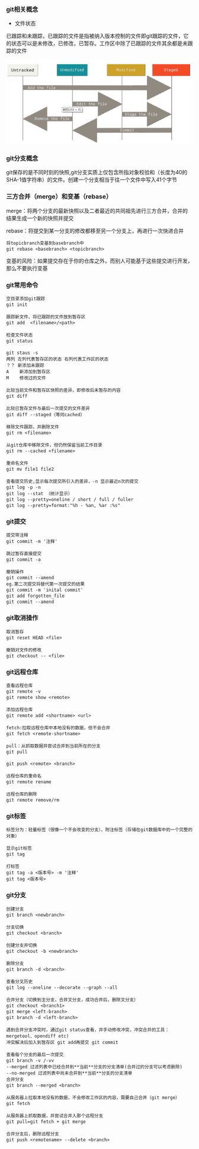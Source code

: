 ### git相关概念
- 文件状态

已跟踪和未跟踪，已跟踪的文件是指被纳入版本控制的文件即git跟踪的文件，它的状态可以是未修改，已修改，已暂存。工作区中除了已跟踪的文件其余都是未跟踪的文件

![git文件状态变化图](https://github.com/missingchou/missingchou.github.io/raw/master/markdownpic/gitfile.png "gitfilestauts" )

### git分支概念
git保存的是不同时刻的快照,git分支实质上仅包含所指对象校验和（长度为40的SHA-1值字符串）的文件。创建一个分支相当于往一个文件中写入41个字节

### 三方合并（merge）和变基（rebase）
merge：将两个分支的最新快照以及二者最近的共同祖先进行三方合并，合并的结果生成一个新的快照并提交

rebase：将提交到某一分支的修改都移至另一个分支上，再进行一次快进合并
```
将topicbranch变基到basebranch中
git rebase <basebranch> <topicbranch>
```
变基的风险：如果提交存在于你的仓库之外，而别人可能基于这些提交进行开发，那么不要执行变基

### git常用命令
```
空目录添加git跟踪
git init

跟踪新文件、将已跟踪的文件放到暂存区
git add  <filename>/<path>

检查文件状态
git status

git staus -s
两列 左列代表暂存区的状态 右列代表工作区的状态
？？ 新添加未跟踪
A    新添加到暂存区
M    修改过的文件

比较当前文件和暂存区快照的差异，即修改后未暂存的内容
git diff

比较已暂存文件与最后一次提交的文件差异
git diff --staged（等同cached）

移除文件跟踪，并删除文件
git rm <filename>

从git仓库中移除文件，但仍然保留当前工作目录
git rm --cached <filename>

重命名文件
git mv file1 file2

查看提交历史,显示每次提交所引入的差异，-n 显示最近n次的提交
git log -p -n
git log --stat （统计显示）
git log --pretty=oneline / short / full / fuller
git log --pretty=format:"%h - %an, %ar :%s"
```

### git提交
```
提交带注释
git commit -m '注释'

跳过暂存直接提交
git commit -a

撤销操作
git commit --amend
eg.第二次提交将替代第一次提交的结果
git commit -m 'inital commit'
git add forgotten_file
git commit --amend

```

### git取消操作
```
取消暂存
git reset HEAD <file>

撤销对文件的修改
git checkout -- <file>
```

### git远程仓库
```
查看远程仓库
git remote -v
git remote show <remote>

添加远程仓库
git remote add <shortname> <url>

fetch:拉取远程仓库中本地没有的数据，但不会合并
git fetch <remote-shortname>

pull：从抓取数据并尝试合并到当前所在的分支
git pull

git push <remote> <branch>

远程仓库的重命名
git remote rename

远程仓库的删除
git remote remove/rm
```

### git标签
```
标签分为：轻量标签（很像一个不会改变的分支）、附注标签（存储在git数据库中的一个完整的对象）

显示git标签
git tag

打标签
git tag -a <版本号> -m '注释'
git tag <版本号>
```

### git分支
```
创建分支
git branch <newbranch>

分支切换
git checkout <branch>

创建分支并切换
git checkout -b <newbranch>

删除分支
git branch -d <branch>

查看分叉历史
git log --oneline --decorate --graph --all

合并分支（切换到主分支，合并叉分支，成功合并后，删除叉分支）
git checkout <branch1>
git merge <left-branch>
git branch -d <left-branch>

遇到合并分支冲突时，通过git status查看，并手动修改冲突，冲突合并的工具：mergetool、opendiff etc)
冲突解决后加入到暂存区 git add再提交 git commit

查看每个分支的最后一次提交
git branch -v /-vv
--merged 过滤列表中已经合并到**当前**分支的分支清单(合并过的分支可以考虑删除)
--no-merged 过滤列表中尚未合并到**当前**分支的分支清单
合并分支
git branch --merged <branch>

从服务器上拉取本地没有的数据，不会修改工作区的内容，需要自己合并（git merge）
git fetch

从服务器上抓取数据，并尝试合并入那个远程分支
git pull=git fetch + git merge

合并分支后，删除远程分支
git push <remotename> --delete <branch>
```